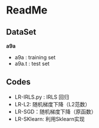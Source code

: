 # ReadMe

## DataSet

**a9a** 

+ a9a : training set
+ a9a.t : test set

## Codes

+ LR-IRLS.py : IRLS 回归
+ LR-L2: 随机梯度下降（L2范数）
+ LR-SGD：随机梯度下降（原函数）
+ LR-SKlearn: 利用Sklearn实现





